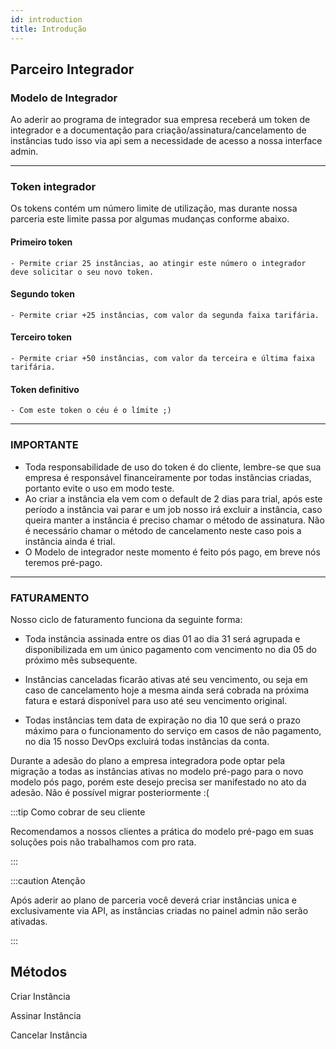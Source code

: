 ```yaml
---
id: introduction
title: Introdução
---
```


## Parceiro Integrador

### Modelo de Integrador

Ao aderir ao programa de integrador sua empresa receberá um token de integrador e a documentação para criação/assinatura/cancelamento de instâncias tudo isso via api sem a necessidade de acesso a nossa interface admin.

---

### Token integrador

Os tokens contém um número limite de utilização, mas durante nossa parceria este limite passa por algumas mudanças conforme abaixo.

#### Primeiro token

    - Permite criar 25 instâncias, ao atingir este número o integrador deve solicitar o seu novo token.

#### Segundo token

    - Permite criar +25 instâncias, com valor da segunda faixa tarifária.

#### Terceiro token

    - Permite criar +50 instâncias, com valor da terceira e última faixa tarifária.

#### Token definitivo

    - Com este token o céu é o límite ;)

---

### IMPORTANTE

- Toda responsabilidade de uso do token é do cliente, lembre-se que sua empresa é responsável financeiramente por todas instâncias criadas, portanto evite o uso em modo teste.
- Ao criar a instância ela vem com o default de 2 dias para trial, após este período a instância vai parar e um job nosso irá excluir a instância, caso queira manter a instância é preciso chamar o método de assinatura. Não é necessário chamar o método de cancelamento neste caso pois a instância ainda é trial.
- O Modelo de integrador neste momento é feito pós pago, em breve nós teremos pré-pago.

---

### FATURAMENTO

Nosso ciclo de faturamento funciona da seguinte forma:

- Toda instância assinada entre os dias 01 ao dia 31 será agrupada e disponibilizada em um único pagamento com vencimento no dia 05 do próximo mês subsequente.

- Instâncias canceladas ficarão ativas até seu vencimento, ou seja em caso de cancelamento hoje a mesma ainda será cobrada na próxima fatura e estará disponível para uso até seu vencimento original.

- Todas instâncias tem data de expiração no dia 10 que será o prazo máximo para o funcionamento do serviço em casos de não pagamento, no dia 15 nosso DevOps excluirá todas instâncias da conta.

Durante a adesão do plano a empresa integradora pode optar pela migração a todas as instâncias ativas no modelo pré-pago para o novo modelo pós pago, porém este desejo precisa ser manifestado no ato da adesão. Não é possível migrar posteriormente :(

:::tip Como cobrar de seu cliente

Recomendamos a nossos clientes a prática do modelo pré-pago em suas soluções pois não trabalhamos com pro rata.

:::

:::caution Atenção

Após aderir ao plano de parceria você deverá criar instâncias unica e exclusivamente via API, as instâncias criadas no painel admin não serão ativadas.

:::

## Métodos

Criar Instância

Assinar Instância

Cancelar Instância

[criar instância]: https://developer.z-api.io/partner/create-instance
[assinar instância]: https://developer.z-api.io/partner/sign-instance
[cancelar instância]: https://developer.z-api.io/partner/unsubscribes-instance
